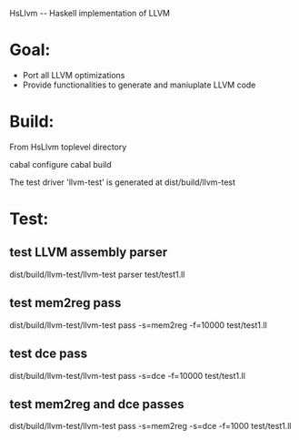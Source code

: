 HsLlvm -- Haskell implementation of LLVM


Goal: 
==========================================
- Port all LLVM optimizations
- Provide functionalities to generate and maniuplate LLVM code


Build:
==============
From HsLlvm toplevel directory

  cabal configure
  cabal build

The test driver 'llvm-test' is generated at dist/build/llvm-test

Test:
==============
## test LLVM assembly parser
dist/build/llvm-test/llvm-test parser test/test1.ll 

## test mem2reg pass
dist/build/llvm-test/llvm-test pass -s=mem2reg -f=10000 test/test1.ll


## test dce pass
dist/build/llvm-test/llvm-test pass -s=dce -f=10000 test/test1.ll


## test mem2reg and dce passes
dist/build/llvm-test/llvm-test pass -s=mem2reg -s=dce -f=1000 test/test1.ll 
